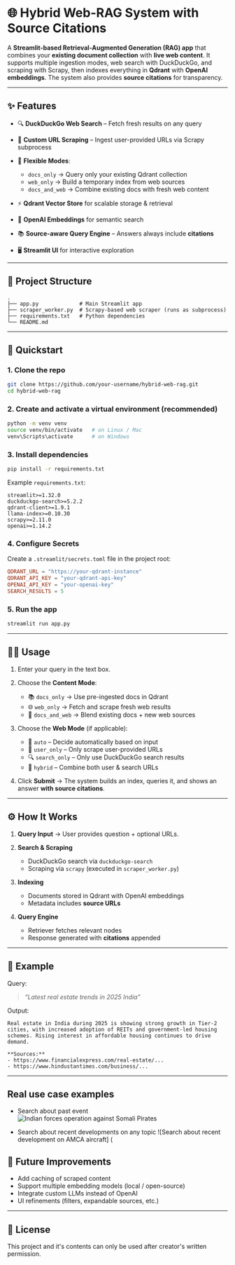 # 🌐 Hybrid Web-RAG System with Source Citations

A **Streamlit-based Retrieval-Augmented Generation (RAG) app** that combines your **existing document collection** with **live web content**. It supports multiple ingestion modes, web search with DuckDuckGo, and scraping with Scrapy, then indexes everything in **Qdrant** with **OpenAI embeddings**. The system also provides **source citations** for transparency.

---

## ✨ Features

* 🔍 **DuckDuckGo Web Search** – Fetch fresh results on any query
* 🔗 **Custom URL Scraping** – Ingest user-provided URLs via Scrapy subprocess
* 🧩 **Flexible Modes**:

  * `docs_only` → Query only your existing Qdrant collection
  * `web_only` → Build a temporary index from web sources
  * `docs_and_web` → Combine existing docs with fresh web content
* ⚡ **Qdrant Vector Store** for scalable storage & retrieval
* 🔑 **OpenAI Embeddings** for semantic search
* 📚 **Source-aware Query Engine** – Answers always include **citations**
* 🖥️ **Streamlit UI** for interactive exploration

---

## 📂 Project Structure

```
.
├── app.py             # Main Streamlit app
├── scraper_worker.py  # Scrapy-based web scraper (runs as subprocess)
├── requirements.txt   # Python dependencies
└── README.md
```

---

## 🚀 Quickstart

### 1. Clone the repo

```bash
git clone https://github.com/your-username/hybrid-web-rag.git
cd hybrid-web-rag
```

### 2. Create and activate a virtual environment (recommended)

```bash
python -m venv venv
source venv/bin/activate   # on Linux / Mac
venv\Scripts\activate      # on Windows
```

### 3. Install dependencies

```bash
pip install -r requirements.txt
```

Example `requirements.txt`:

```
streamlit>=1.32.0
duckduckgo-search>=5.2.2
qdrant-client>=1.9.1
llama-index>=0.10.30
scrapy>=2.11.0
openai>=1.14.2
```

### 4. Configure Secrets

Create a `.streamlit/secrets.toml` file in the project root:

```toml
QDRANT_URL = "https://your-qdrant-instance"
QDRANT_API_KEY = "your-qdrant-api-key"
OPENAI_API_KEY = "your-openai-key"
SEARCH_RESULTS = 5
```

### 5. Run the app

```bash
streamlit run app.py
```

---

## 🧑‍💻 Usage

1. Enter your query in the text box.
2. Choose the **Content Mode**:

   * 📚 `docs_only` → Use pre-ingested docs in Qdrant
   * 🌐 `web_only` → Fetch and scrape fresh web results
   * 🧹 `docs_and_web` → Blend existing docs + new web sources
3. Choose the **Web Mode** (if applicable):

   * 🤖 `auto` – Decide automatically based on input
   * 🔗 `user_only` – Only scrape user-provided URLs
   * 🔍 `search_only` – Only use DuckDuckGo search results
   * 🧪 `hybrid` – Combine both user & search URLs
4. Click **Submit** → The system builds an index, queries it, and shows an answer **with source citations**.

---

## ⚙️ How It Works

1. **Query Input** → User provides question + optional URLs.
2. **Search & Scraping**

   * DuckDuckGo search via `duckduckgo-search`
   * Scraping via `scrapy` (executed in `scraper_worker.py`)
3. **Indexing**

   * Documents stored in Qdrant with OpenAI embeddings
   * Metadata includes **source URLs**
4. **Query Engine**

   * Retriever fetches relevant nodes
   * Response generated with **citations** appended

---

## 📖 Example

Query:

> *“Latest real estate trends in 2025 India”*

Output:

```
Real estate in India during 2025 is showing strong growth in Tier-2 cities, with increased adoption of REITs and government-led housing schemes. Rising interest in affordable housing continues to drive demand.

**Sources:**
- https://www.financialexpress.com/real-estate/...
- https://www.hindustantimes.com/business/...
```

---
## Real use case examples

* Search about past event
![Indian forces operation against Somali Pirates](./images/image(5).png)

* Search about recent developments on any topic
![Search about recent development on AMCA aircraft] (
## 🔮 Future Improvements

* Add caching of scraped content
* Support multiple embedding models (local / open-source)
* Integrate custom LLMs instead of OpenAI
* UI refinements (filters, expandable sources, etc.)

---

## 📜 License

This project and it's contents can only be used after creator's written permission.

